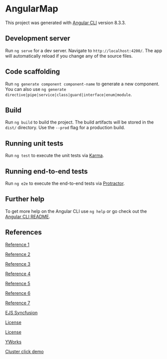 # AngularMap

This project was generated with [Angular CLI](https://github.com/angular/angular-cli) version 8.3.3.

## Development server

Run `ng serve` for a dev server. Navigate to `http://localhost:4200/`. The app will automatically reload if you change any of the source files.

## Code scaffolding

Run `ng generate component component-name` to generate a new component. You can also use `ng generate directive|pipe|service|class|guard|interface|enum|module`.

## Build

Run `ng build` to build the project. The build artifacts will be stored in the `dist/` directory. Use the `--prod` flag for a production build.

## Running unit tests

Run `ng test` to execute the unit tests via [Karma](https://karma-runner.github.io).

## Running end-to-end tests

Run `ng e2e` to execute the end-to-end tests via [Protractor](http://www.protractortest.org/).

## Further help

To get more help on the Angular CLI use `ng help` or go check out the [Angular CLI README](https://github.com/angular/angular-cli/blob/master/README.md).

## References

[Reference 1 ](https://github.com/SebastianM/angular-google-maps/blob/master/docs/content/guides/snazzy-info-window/custom-info-windows-with-snazzy-info-window.md)

[Reference 2 ](https://stackblitz.com/edit/angular-google-maps-demo?file=app%2Fapp.component.html)

[Reference 3 ](https://angular-maps.com/api-docs/agm-snazzy-info-window/)

[Reference 4 ](https://www.npmjs.com/package/agm-overlays)

[Reference 5 ](https://stackoverflow.com/questions/46425186/add-dynamic-line-using-angular2-google-maps)

[Reference 6 ](https://gitter.im/SebastianM/angular2-google-maps/archives/2018/02/21)

[Reference 7 ](https://embed.plnkr.co/u82rKd/)

[EJS Syncfusion ](https://ej2.syncfusion.com/angular/demos/?_ga=2.184637934.611891108.1579835671-2081298741.1578891362#/material/maps/default)

[License ](https://www.syncfusion.com/sales/unlimitedlicense)

[License ](https://www.syncfusion.com/angular-ui-components/angular-maps)

[YWorks ](https://www.yworks.com/pages/visualizing-geospatial-data.html#Adding-geo-data)

[Cluster click demo ](https://stackblitz.com/edit/angular-google-maps-demo-bruztt?file=app%2Fapp.module.ts)
